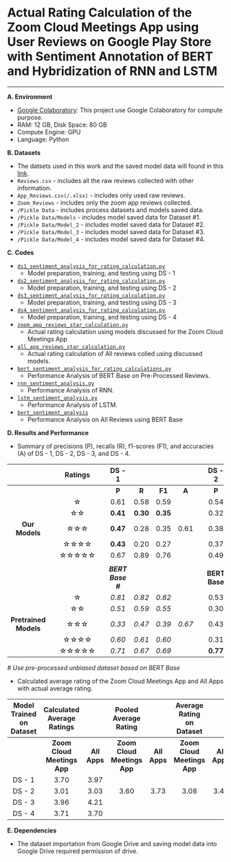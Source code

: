 # Actual Rating Calculation of the Zoom Cloud Meetings App using User Reviews on Google Play Store with Sentiment Annotation of BERT and Hybridization of RNN and LSTM
** **

**A. Environment**
+ [Google Colaboratory](https://colab.research.google.com "Google Colab"): This project use Google Colaboratory for compute purpose.
+ RAM: 12 GB, Disk Space: 80 GB
+ Compute Engine: GPU
+ Language: Python

**B. Datasets**
+ The datsets used in this work and the saved model data will found in this [link](https://drive.google.com/drive/folders/1EeeV4jOpoJgqoj0v_tdMSoXvNcPgV3hn).
+ `Reviews.csv` - includes all the raw reviews collected with other information.
+ `App_Reviews.csv(/.xlsx)` - includes only used raw reviews.
+ `Zoom_Reviews` - includes only the zoom app reviews collected.
+ `/Pickle Data` - includes process datasets and models saved data.
+ `/Pickle Data/Models` - includes model saved data for Dataset #1.
+ `/Pickle Data/Model_2` - includes model saved data for Dataset #2.
+ `/Pickle Data/Model_3` - includes model saved data for Dataset #3.
+ `/Pickle Data/Model_4` - includes model saved data for Dataset #4.

**C. Codes**
+ [`ds1_sentiment_analysis_for_rating_calculation.py`](https://github.com/jahid-jabed/ratings_cal_zoom/blob/main/codes/ds1_sentiment_analysis_for_rating_calculation.py)
  + Model preparation, training, and testing using DS - 1
+ [`ds2_sentiment_analysis_for_rating_calculation.py`](https://github.com/jahid-jabed/ratings_cal_zoom/blob/main/codes/ds2_sentiment_analysis_for_rating_calculation.py)
  + Model preparation, training, and testing using DS - 2
+ [`ds3_sentiment_analysis_for_rating_calculation.py`](https://github.com/jahid-jabed/ratings_cal_zoom/blob/main/codes/ds3_sentiment_analysis_for_rating_calculation.py)
  + Model preparation, training, and testing using DS - 3
+ [`ds4_sentiment_analysis_for_rating_calculation.py`](https://github.com/jahid-jabed/ratings_cal_zoom/blob/main/codes/ds4_sentiment_analysis_for_rating_calculation.py)
  + Model preparation, training, and testing using DS - 4
+ [`zoom_app_reviews_star_calculation.py`](https://github.com/jahid-jabed/ratings_cal_zoom/blob/main/codes/zoom_app_reviews_star_calculation.py)
  + Actual rating calculation using models discussed for the Zoom Cloud Meetings App
+ [`all_app_reviews_star_calculation.py`](https://github.com/jahid-jabed/ratings_cal_zoom/blob/main/codes/all_app_reviews_star_calculation.py)
  + Actual rating calculation of All reviews colled using discussed models.
+ [`bert_sentiment_analysis_for_rating_calculations.py`](https://github.com/jahid-jabed/ratings_cal_zoom/blob/main/codes/bert_sentiment_analysis_for_rating_calculations.py)
  + Performance Analysis of BERT Base on Pre-Processed Reviews.
+ [`rnn_sentiment_analysis.py`](https://github.com/jahid-jabed/ratings_cal_zoom/blob/main/codes/rnn_sentiment_analysis.py)
  + Performance Analysis of RNN.
+ [`lstm_sentiment_analysis.py`](https://github.com/jahid-jabed/ratings_cal_zoom/blob/main/codes/lstm_sentiment_analysis.py)
  + Performance Analysis of LSTM.
+ [`bert_sentiment_analysis`](https://github.com/jahid-jabed/ratings_cal_zoom/blob/main/codes/bert_sentiment_analysis.py)
  + Performance Analysis on All Reviews using BERT Base

**D. Results and Performance**
+ Summary of precisions (P), recalls (R), f1-scores (F1), and accuracies (A) of DS - 1, DS - 2, DS - 3, and DS - 4.

|      || Ratings | | DS - 1 |      |      |      | |DS - 2 |      |      |      | | DS - 3 |      |      |      || DS - 4 |      |      |      |
|:----:|:-:|:-------:|:-:|:----:|:----:|:----:|:----:|:-:|:----:|:----:|:----:|:----:|:-:|:----:|:----:|:----:|:----:|:-:|:----:|:----:|:----:|:----:|
|      | |           | |   **P**  |   **R**  |  **F1**  |   **A**  ||   **P**  |   **R**  |  **F1**  |   **A**  ||   **P**  |   **R**  |  **F1**  |   **A**  ||   **P**  |   **R**  |  **F1**  |   **A**  |
|      |  |  ☆     |  | 0.61 | 0.58 | 0.59 |      || 0.54 | 0.67 | 0.60 |      || **0.68** | **0.71** | **0.69** |      | |0.48 | 0.67 | 0.56 |      |
|      |   | ☆☆    | | **0.41** | **0.30** | **0.35** |      | |0.32 | 0.12 | 0.18 |      | |0.00 | 0.00 | 0.00 |      | |0.00 | 0.00 | 0.00 |      |
|**Our Models**||   ☆☆☆ |     | **0.47** | 0.28 | 0.35 | 0.61 || 0.38 | 0.29 | 0.33 | 0.45 || 0.33 | 0.25 | 0.29 | **0.71** || 0.35 | 0.21 | 0.27 | 0.54 |
|      |   |☆☆☆☆  | | **0.43** | 0.20 | 0.27 |      | |0.37 | 0.38 | **0.37** |      | |0.38 | 0.11 | 0.17 |      || 0.41 | 0.10 | 0.16 |      |
|      |  |☆☆☆☆☆ | | 0.67 | 0.89 | 0.76 |      | |0.49 | 0.65 | 0.56 |      | |0.76 | **0.94** | **0.84** |      | |0.60 | 0.87 | 0.71 |      |
|      |   |        | |  |      |      |      |  |   |   |      |      |  |      | |      |      |  |      |   |   |      |
|      |    |       | | _**BERT Base #**_|      |      |      | |**BERT Base** |      |      |      | |**RNN** |      |      |      |  | **LSTM**|     |      |      |
|      |    |☆      | | _0.81_ | _0.82_ | _0.82_ |      || 0.53 | 0.68 | 0.59 |      || 0.40 | 0.42 | 0.41 |      | | 0.38|0.51 | 0.44 |      |
|      |    |☆☆    | | _0.51_ | _0.59_ | _0.55_ |      | |0.30 | 0.28 | 0.29 |      | |0.00 | 0.00 | 0.00 |      |  |0.00| 0.00 | 0.00 |      |
|**Pretrained Models**||   ☆☆☆ |    | _0.33_ | _0.47_ | _0.39_ | _0.67_| | 0.43 | **0.35** | 0.38 | 0.53 || 0.39 | **0.35** | **0.47** | 0.45| | 0.34 | 0.29 | 0.31 | 0.47 |
|      |  | ☆☆☆☆  | | _0.60_ | _0.61_ | _0.60_ |      | |0.31 | **0.40** | 0.35 |      || 0.36 | 0.06 | 0.11 |      |  | 0.36 |0.11 | 0.17 |    |
|      |  |☆☆☆☆☆ | | _0.71_ | _0.67_ | _0.69_ |      | |**0.77** | 0.67 | 0.72 |      | |0.55 | 0.83 | 0.66 |      |  | 0.55 | 0.83 | 0.66 |    |

_# Use pre-processed unbiased dataset based on BERT Base_

+ Calculated average rating of the Zoom Cloud Meetings App and All Apps with actual average rating.

| Model Trained on Dataset | Calculated Average Ratings |          |  Pooled Average Rating  |          |Average Rating on Dataset|          |
|:------------------------:|:--------------------------:|:--------:|:-----------------------:|:--------:|:-----------------------:|:--------:|
|                          | **Zoom Cloud Meetings App**| **All Apps** | **Zoom Cloud Meetings App** | **All Apps** | **Zoom Cloud Meetings App** | **All Apps** |
|          DS - 1          |            3.70            |   3.97   |                         |          |                         |          |
|          DS - 2          |            3.01            |   3.03   |           3.60          |   3.73   |           3.08          |   3.42   |
|          DS - 3          |            3.96            |   4.21   |                         |          |                         |          |
|          DS - 4          |            3.71            |   3.70   |                         |          |                         |          |


**E. Dependencies**
+ The dataset importation from Google Drive and saving model data into Google Drive required permission of drive.


